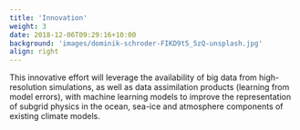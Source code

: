 ```yaml
---
title: 'Innovation'
weight: 3
date: 2018-12-06T09:29:16+10:00
background: 'images/dominik-schroder-FIKD9t5_5zQ-unsplash.jpg'
align: right
---
```


This innovative effort will leverage the availability of big data from high-resolution simulations, as well as data assimilation products (learning from model errors), with machine learning models to improve the representation of subgrid physics in the ocean, sea-ice and atmosphere components of existing climate models.
